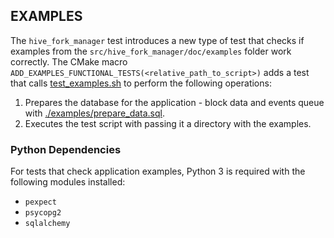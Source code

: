 ## EXAMPLES

The `hive_fork_manager` test introduces a new type of test that checks if examples
from the `src/hive_fork_manager/doc/examples` folder work correctly.
The CMake macro `ADD_EXAMPLES_FUNCTIONAL_TESTS(<relative_path_to_script>)` adds a test that calls [test_examples.sh](test_examples.sh) to perform the following operations:

1. Prepares the database for the application - block data and events queue with [./examples/prepare_data.sql](./examples/prepare_data.sql).
2. Executes the test script with passing it a directory with the examples.


### Python Dependencies
For tests that check application examples, Python 3 is required with the following modules installed:

- `pexpect`
- `psycopg2`
- `sqlalchemy`
